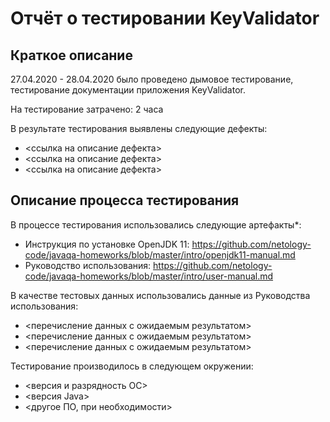 # Отчёт о тестировании KeyValidator

## Краткое описание

27.04.2020 - 28.04.2020 было проведено дымовое тестирование, тестирование документации приложения KeyValidator.

На тестирование затрачено: 2 часа

В результате тестирования выявлены следующие дефекты:
* <ссылка на описание дефекта>
* <ссылка на описание дефекта>
* <ссылка на описание дефекта>

## Описание процесса тестирования

В процессе тестирования использовались следующие артефакты*:
* Инструкция по установке OpenJDK 11:
    https://github.com/netology-code/javaqa-homeworks/blob/master/intro/openjdk11-manual.md
* Руководство использования:
    https://github.com/netology-code/javaqa-homeworks/blob/master/intro/user-manual.md


В качестве тестовых данных использовались данные из Руководства использования:
* <перечисление данных с ожидаемым результатом>
* <перечисление данных с ожидаемым результатом>
* <перечисление данных с ожидаемым результатом>

Тестирование производилось в следующем окружении:
* <версия и разрядность ОС>
* <версия Java>
* <другое ПО, при необходимости>